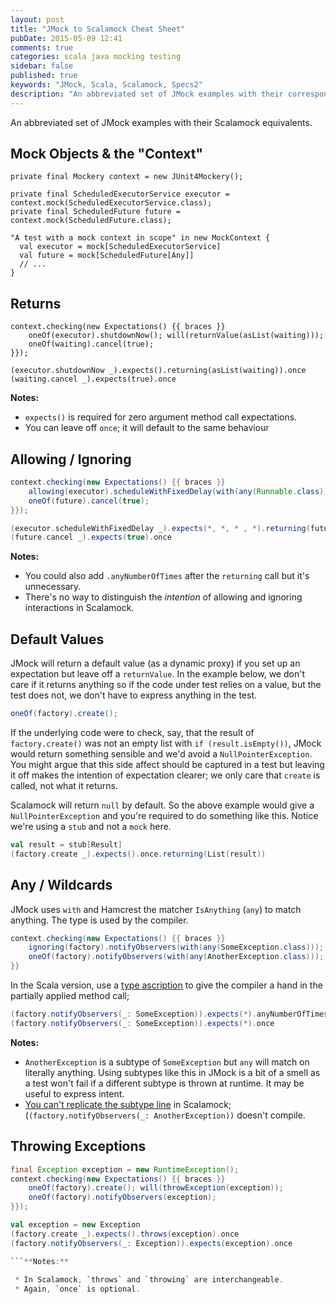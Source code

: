 ```yaml
---
layout: post
title: "JMock to Scalamock Cheat Sheet"
pubDate: 2015-05-09 12:41
comments: true
categories: scala java mocking testing
sidebar: false
published: true
keywords: "JMock, Scala, Scalamock, Specs2"
description: "An abbreviated set of JMock examples with their corresponding Scalamock equivalents"
---
```


An abbreviated set of JMock examples with their Scalamock equivalents.

<!-- more -->

## Mock Objects & the "Context"

```
private final Mockery context = new JUnit4Mockery();

private final ScheduledExecutorService executor = context.mock(ScheduledExecutorService.class);
private final ScheduledFuture future = context.mock(ScheduledFuture.class);
```

```
"A test with a mock context in scope" in new MockContext {
  val executor = mock[ScheduledExecutorService]  
  val future = mock[ScheduledFuture[Any]]
  // ...
}
```

## Returns

``` 
context.checking(new Expectations() {{ braces }}
    oneOf(executor).shutdownNow(); will(returnValue(asList(waiting)));
    oneOf(waiting).cancel(true);
}});
```
```
(executor.shutdownNow _).expects().returning(asList(waiting)).once
(waiting.cancel _).expects(true).once
```
**Notes:**  

 * `expects()` is required for zero argument method call expectations.  
 * You can leave off `once`; it will default to the same behaviour  


## Allowing / Ignoring

``` java
context.checking(new Expectations() {{ braces }}
    allowing(executor).scheduleWithFixedDelay(with(any(Runnable.class)), with(any(Long.class)), with(any(Long.class)), with(any(TimeUnit.class))); will(returnValue(future));
    oneOf(future).cancel(true);
}});
```
``` scala
(executor.scheduleWithFixedDelay _).expects(*, *, * , *).returning(future)
(future.cancel _).expects(true).once
```
**Notes:**  

* You could also add `.anyNumberOfTimes` after the `returning` call but it's unnecessary.  
* There's no way to distinguish the _intention_ of allowing and ignoring interactions in Scalamock.  
 

## Default Values

JMock will return a default value (as a dynamic proxy) if you set up an expectation but leave off a `returnValue`. In the example below, we don't care if it returns anything so if the code under test relies on a value, but the test does not, we don't have to express anything in the test.

``` java
oneOf(factory).create();
```
If the underlying code were to check, say, that the result of `factory.create()` was not an empty list with `if (result.isEmpty())`, JMock would return something sensible and we'd avoid a `NullPointerException`. You might argue that this side affect should be captured in a test but leaving it off makes the intention of expectation clearer; we only care that `create` is called, not what it returns.

Scalamock will return `null` by default. So the above example would give a `NullPointerException` and you're required to do something like this. Notice we're using a `stub` and not a `mock` here.

``` scala
val result = stub[Result]
(factory.create _).expects().once.returning(List(result))

```
## Any / Wildcards

JMock uses `with` and Hamcrest the matcher `IsAnything` (`any`) to match anything. The type is used by the compiler.

``` java
context.checking(new Expectations() {{ braces }}
    ignoring(factory).notifyObservers(with(any(SomeException.class)));
    oneOf(factory).notifyObservers(with(any(AnotherException.class)));
}}
```
In the Scala version, use a [type ascription](http://docs.scala-lang.org/style/types.html#ascription) to give the compiler a hand in the partially applied method call;

``` scala
(factory.notifyObservers(_: SomeException)).expects(*).anyNumberOfTimes
(factory.notifyObservers(_: SomeException)).expects(*).once
```
**Notes:**  

* `AnotherException` is a subtype of `SomeException` but `any` will match on literally anything. Using subtypes like this in JMock is a bit of a smell as a test won't fail if a different subtype is thrown at runtime. It may be useful to express intent.  
* [You can't replicate the subtype line](http://stackoverflow.com/questions/30162263/scalamock-wildcard-argument-match-on-subtype) in Scalamock; (`(factory.notifyObservers(_: AnotherException))` doesn't compile.  


 
## Throwing Exceptions

``` java
final Exception exception = new RuntimeException();
context.checking(new Expectations() {{ braces }}
    oneOf(factory).create(); will(throwException(exception));
    oneOf(factory).notifyObservers(exception);
}});
```
``` scala
val exception = new Exception
(factory.create _).expects().throws(exception).once
(factory.notifyObservers(_: Exception)).expects(exception).once

```**Notes:** 
  
 * In Scalamock, `throws` and `throwing` are interchangeable.
 * Again, `once` is optional.